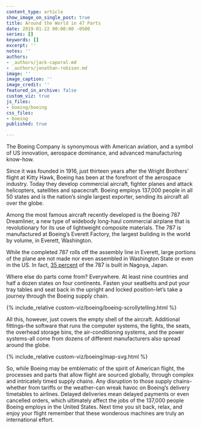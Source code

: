 ```yaml
---
content_type: article
show_image_on_single_post: true
title: Around the World in 47 Parts
date: 2019-01-22 00:00:00 -0500
series: []
keywords: []
excerpt: ''
notes: ''
authors:
- _authors/jack-caporal.md
- _authors/jonathan-robison.md
image: ''
image_caption: ''
image_credit: ''
featured_in_archive: false
custom_viz: true
js_files:
- boeing/boeing
css_files:
- boeing
published: true

---
```

The Boeing Company is synonymous with American aviation, and a symbol of US innovation, aerospace dominance, and advanced manufacturing know-how.

Since it was founded in 1916, just thirteen years after the Wright Brothers’ flight at Kitty Hawk, Boeing has been at the forefront of the aerospace industry. Today they develop commercial aircraft, fighter planes and attack helicopters, satellites and spacecraft. Boeing employs 137,000 people in all 50 states and is the nation’s single largest exporter, sending its aircraft all over the globe.

Among the most famous aircraft recently developed is the Boeing 787 Dreamliner, a new type of widebody long-haul commercial airplane that is revolutionary for its use of lightweight composite materials. The 787 is manufactured at Boeing’s Everett Factory, the largest building in the world by volume, in Everett, Washington.

While the completed 787 rolls off the assembly line in Everett, large portions of the plane are not made nor even assembled in Washington State or even in the US. In fact, [35 percent](http://old.seattletimes.com/html/businesstechnology/2003707208_787globalbuild15.html) of the 787 is built in Nagoya, Japan.

Where else do parts come from? Everywhere. At least nine countries and half a dozen states on four continents. Fasten your seatbelts and put your tray tables and seat back in the upright and locked position-let’s take a journey through the Boeing supply chain.

{% include_relative custom-viz/boeing/boeing-scrollytelling.html %}

All this, however, just covers the empty shell of the aircraft. Additional fittings-the software that runs the computer systems, the lights, the seats, the overhead storage bins, the air-conditioning systems, and the power systems-all come from dozens of different manufacturers also spread around the globe.

{% include_relative custom-viz/boeing/map-svg.html %}

So, while Boeing may be emblematic of the spirit of American flight, the processes and parts that allow flight are sourced globally, through complex and intricately timed supply chains. Any disruption to those supply chains-whether from tariffs or the weather-can wreak havoc on Boeing’s delivery timetables to airlines. Delayed deliveries mean delayed payments or even cancelled orders, which ultimately affect the jobs of the 137,000 people Boeing employs in the United States. Next time you sit back, relax, and enjoy your flight remember that these wonderous machines are truly an international effort.

